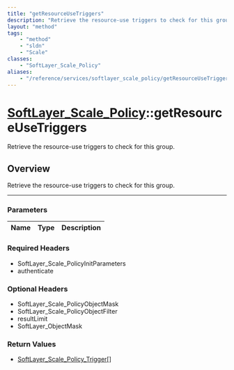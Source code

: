 ```yaml
---
title: "getResourceUseTriggers"
description: "Retrieve the resource-use triggers to check for this group."
layout: "method"
tags:
    - "method"
    - "sldn"
    - "Scale"
classes:
    - "SoftLayer_Scale_Policy"
aliases:
    - "/reference/services/softlayer_scale_policy/getResourceUseTriggers"
---
```

# [SoftLayer_Scale_Policy](/reference/services/SoftLayer_Scale_Policy)::getResourceUseTriggers

Retrieve the resource-use triggers to check for this group.


## Overview 
Retrieve the resource-use triggers to check for this group.

-----

### Parameters 
|Name | Type | Description |
| --- | --- | --- |


### Required Headers
* SoftLayer_Scale_PolicyInitParameters
* authenticate


### Optional Headers
* SoftLayer_Scale_PolicyObjectMask
* SoftLayer_Scale_PolicyObjectFilter
* resultLimit
* SoftLayer_ObjectMask

### Return Values
* <a href='/reference/datatypes/SoftLayer_Scale_Policy_Trigger'>SoftLayer_Scale_Policy_Trigger[] </a>




